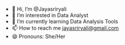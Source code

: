 - 👋 Hi, I’m @Jayasriryali
- 👀 I’m interested in Data Analyst
- 🌱 I’m currently learning Data Analysis Tools
- 📫 How to reach me jayasriryali@gmail.com
- 😄 Pronouns: She/Her


<!---
Jayasriryali/Jayasriryali is a ✨ special ✨ repository because its `README.md` (this file) appears on your GitHub profile.
You can click the Preview link to take a look at your changes.
--->
